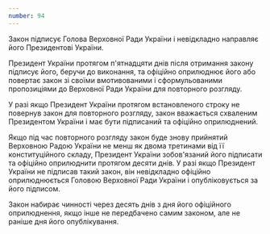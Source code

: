 ```yaml
---
number: 94
---
```


Закон підписує Голова Верховної Ради України і невідкладно направляє його Президентові України.

Президент України протягом п'ятнадцяти днів після отримання закону підписує його, беручи до виконання, та офіційно
оприлюднює його або повертає закон зі своїми вмотивованими і сформульованими пропозиціями до Верховної Ради України для
повторного розгляду.

У разі якщо Президент України протягом встановленого строку не повернув закон для повторного розгляду, закон вважається
схваленим Президентом України і має бути підписаний та офіційно оприлюднений.

Якщо під час повторного розгляду закон буде знову прийнятий Верховною Радою України не менш як двома третинами від її
конституційного складу, Президент України зобов'язаний його підписати та офіційно оприлюднити протягом десяти днів. У
разі якщо Президент України не підписав такий закон, він невідкладно офіційно оприлюднюється Головою Верховної Ради
України і опубліковується за його підписом.

Закон набирає чинності через десять днів з дня його офіційного оприлюднення, якщо інше не передбачено самим законом, але
не раніше дня його опублікування.
